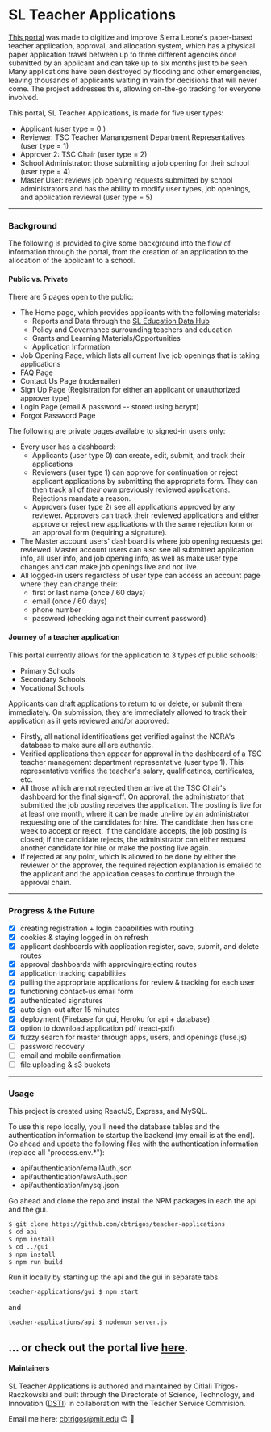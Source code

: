 # SL Teacher Applications 

[This portal](https://slteacherapplications-8ce98.firebaseapp.com) was made to digitize and improve Sierra Leone's paper-based teacher application, approval, and allocation system, which has a physical paper application travel between up to three different agencies once submitted by an applicant and can take up to six months just to be seen. Many applications have been destroyed by flooding and other emergencies, leaving thousands of applicants waiting in vain for decisions that will never come. The project addresses this, allowing on-the-go tracking for everyone involved. 

This portal, SL Teacher Applications, is made for five user types: 
* Applicant (user type = 0 ) 
* Reviewer: TSC Teacher Manangement Department Representatives (user type = 1) 
* Approver 2: TSC Chair (user type = 2)
* School Administrator: those submitting a job opening for their school (user type = 4)
* Master User: reviews job opening requests submitted by school administrators and has the ability to modify user types, job openings, and application reviewal (user type = 5)

--------------------------------------------------------------------
### Background 
The following is provided to give some background into the flow of information through the portal, from the creation of an application to the allocation of the applicant to a school. 

#### Public vs. Private 
There are 5 pages open to the public: 
- The Home page, which provides applicants with the following materials: 
  - Reports and Data through the [SL Education Data Hub](https://www.educationdatahub.dsti.gov.sl/)
  - Policy and Governance surrounding teachers and education
  - Grants and Learning Materials/Opportunities 
  - Application Information 
- Job Opening Page, which lists all current live job openings that is taking applications
- FAQ Page
- Contact Us Page (nodemailer)
- Sign Up Page (Registration for either an applicant or unauthorized approver type)
- Login Page (email & password -- stored using bcrypt)
- Forgot Password Page 

The following are private pages available to signed-in users only: 
- Every user has a dashboard: 
    - Applicants (user type 0) can create, edit, submit, and track their applications 
    - Reviewers (user type 1) can approve for continuation or reject applicant applications by submitting the appropriate form. They can then track all of _their own_ previously reviewed applications. Rejections mandate a reason. 
    - Approvers (user type 2) see all applications approved by any reviewer. Approvers can track their reviewed applications and either approve or reject new applications with the same rejection form or an approval form (requiring a signature).
- The Master account users' dashboard is where job opening requests get reviewed. Master account users can also see all submitted application info, all user info, and job opening info, as well as make user type changes and can make job openings live and not live. 
- All logged-in users regardless of user type can access an account page where they can change their:
    - first or last name (once / 60 days)
    - email (once / 60 days)
    - phone number 
    - password (checking against their current password)

#### Journey of a teacher application 
This portal currently allows for the application to 3 types of public schools: 

- Primary Schools
- Secondary Schools
- Vocational Schools 

Applicants can draft applications to return to or delete, or submit them immediately. On submission, they are immediately allowed to track their application as it gets reviewed and/or approved: 

- Firstly, all national identifications get verified against the NCRA's database to make sure all are authentic. 
- Verified applications then appear for approval in the dashboard of a TSC teacher management department representative (user type 1). This representative verifies the teacher's salary, qualificatinos, certificates, etc. 
- All those which are not rejected then arrive at the TSC Chair's dashboard for the final sign-off. On approval, the administrator that submitted the job posting receives the application. The posting is live for at least one month, where it can be made un-live by an administrator requesting one of the candidates for hire. The candidate then has one week to accept or reject. If the candidate accepts, the job posting is closed; if the candidate rejects, the administrator can either request another candidate for hire or make the posting live again. 
- If rejected at any point, which is allowed to be done by either the reviewer or the approver, the required rejection explanation is emailed to the applicant and the application ceases to continue through the approval chain. 

-------------------------------------------------------------------------
### Progress & the Future 

- [x] creating registration + login capabilities with routing 
- [x] cookies & staying logged in on refresh 
- [x] applicant dashboards with application register, save, submit, and delete routes 
- [x] approval dashboards with approving/rejecting routes 
- [x] application tracking capabilities
- [x] pulling the appropriate applications for review & tracking for each user
- [x] functioning contact-us email form
- [x] authenticated signatures 
- [x] auto sign-out after 15 minutes
- [x] deployment (Firebase for gui, Heroku for api + database)
- [x] option to download application pdf (react-pdf)
- [x] fuzzy search for master through apps, users, and openings (fuse.js)
- [ ] password recovery 
- [ ] email and mobile confirmation
- [ ] file uploading & s3 buckets
--------------------------------------------------------------------

### Usage

This project is created using ReactJS, Express, and MySQL. 

To use this repo locally, you'll need the database tables and the authentication information to startup the backend (my email is at the end). Go ahead and update the following files with the authentication information (replace all "process.env.*"):

- api/authentication/emailAuth.json
- api/authentication/awsAuth.json
- api/authentication/mysql.json

Go ahead and clone the repo and install the NPM packages in each the api and the gui.


``` bash
$ git clone https://github.com/cbtrigos/teacher-applications
$ cd api 
$ npm install
$ cd ../gui
$ npm install 
$ npm run build
```

Run it locally by starting up the api and the gui in separate tabs.

``` bash
teacher-applications/gui $ npm start
```
and 
``` bash
teacher-applications/api $ nodemon server.js
```


... or check out the portal live [here](https://slteacherapplications-8ce98.firebaseapp.com).
--------------------------------------------------------------------

#### Maintainers

SL Teacher Applications is authored and maintained by Citlali Trigos-Raczkowski and built through the Directorate of Science, Technology, and Innovation ([DSTI](https://www.dsti.gov.sl/)) in collaboration with the Teacher Service Commision.

Email me here: cbtrigos@mit.edu
:blush: :wave:
